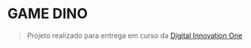 # GAME DINO

> Projeto realizado para entrega em curso da [Digital Innovation One](https://digitalinnovation.one/)
